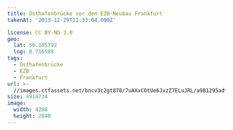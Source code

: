 ```yaml
---
title: Osthafenbrücke vor dem EZB-Neubau Frankfurt
takenAt: '2013-12-29T11:33:04.000Z'

license: CC BY-ND 3.0
geo:
  lat: 50.105792
  lng: 8.716589
tags:
  - Osthafenbrücke
  - EZB
  - Frankfurt
url: >-
  //images.ctfassets.net/bncv3c2gt878/7uAXxCOtUe6JxzZ7ELuJRL/a981295adf3586e777da1b1ba0bdf037/osthafenbrcke-vor-dem-ezb-neubau-frankfurt_11625244125_o
size: 4914734
image:
  width: 4288
  height: 2848
---
```

